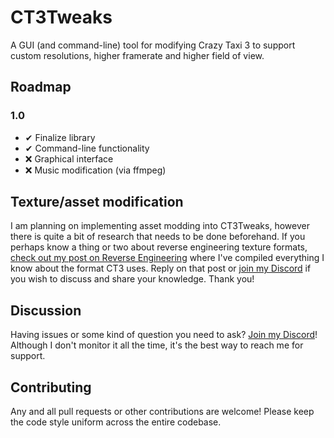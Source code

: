 ﻿# CT3Tweaks
A GUI (and command-line) tool for modifying Crazy Taxi 3 to support
custom resolutions, higher framerate and higher field of view.

## Roadmap
### 1.0
* ✔ Finalize library
* ✔ Command-line functionality
* ❌ Graphical interface
* ❌ Music modification (via ffmpeg)

## Texture/asset modification
I am planning on implementing asset modding into CT3Tweaks, however
there is quite a bit of research that needs to be done beforehand.
If you perhaps know a thing or two about reverse engineering texture
formats, [check out my post on Reverse Engineering][1] where I've
compiled everything I know about the format CT3 uses. Reply on that
post or [join my Discord][Discord] if you wish to discuss and share
your knowledge. Thank you!

## Discussion
Having issues or some kind of question you need to ask?
[Join my Discord][Discord]! Although I don't monitor it all the time,
it's the best way to reach me for support.

## Contributing
Any and all pull requests or other contributions are welcome! Please
keep the code style uniform across the entire codebase.

[1]: https://reverseengineering.stackexchange.com/questions/22838/understanding-proprietary-game-texture-image-format-art
[Discord]: https://discord.gg/CyhxrfK
